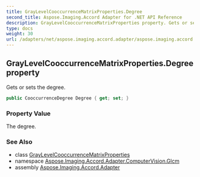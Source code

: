 ```yaml
---
title: GrayLevelCooccurrenceMatrixProperties.Degree
second_title: Aspose.Imaging.Accord Adapter for .NET API Reference
description: GrayLevelCooccurrenceMatrixProperties property. Gets or sets the degree
type: docs
weight: 30
url: /adapters/net/aspose.imaging.accord.adapter/aspose.imaging.accord.adapter.computervision.glcm/graylevelcooccurrencematrixproperties/degree/
---
```

## GrayLevelCooccurrenceMatrixProperties.Degree property

Gets or sets the degree.

```csharp
public CooccurrenceDegree Degree { get; set; }
```

### Property Value

The degree.

### See Also

* class [GrayLevelCooccurrenceMatrixProperties](../)
* namespace [Aspose.Imaging.Accord.Adapter.ComputerVision.Glcm](../../../aspose.imaging.accord.adapter.computervision.glcm/)
* assembly [Aspose.Imaging.Accord.Adapter](../../../)


